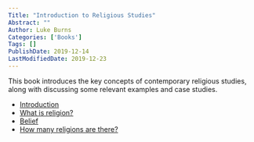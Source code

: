 ```yaml
---
Title: "Introduction to Religious Studies"
Abstract: ""
Author: Luke Burns
Categories: ['Books']
Tags: []
PublishDate: 2019-12-14
LastModifiedDate: 2019-12-23
---
```


This book introduces the key concepts of contemporary religious studies, along with discussing some relevant examples and case studies.

* [Introduction](/c/irs-1/)
* [What is religion?](/p/what-is-religion/)
* [Belief](/p/belief/)
* [How many religions are there?](/a/how-many-religions/)